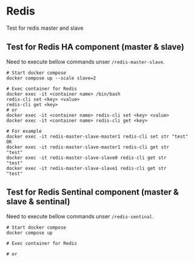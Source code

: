 # Redis
Test for redis master and slave

## Test for Redis HA component (master & slave)
Need to execute bellow commands unser `/redis-master-slave`.
```
# Start docker compose
docker compose up --scale slave=2

# Exec container for Redis
docker exec -it <container name> /bin/bash
redis-cli set <key> <value>
redis-cli get <key> 
# or
docker exec -it <container name> redis-cli set <key> <value>
docker exec -it <container name> redis-cli get <key> 

# For example
docker exec -it redis-master-slave-master1 redis-cli set str "test"
OK
docker exec -it redis-master-slave-master1 redis-cli get str
"test"
docker exec -it redis-master-slave-slave0 redis-cli get str
"test"
docker exec -it redis-master-slave-slave1 redis-cli get str
"test"
```

## Test for Redis Sentinal component (master & slave & sentinal)
Need to execute bellow commands unser `/redis-sentinal`.
```
# Start docker compose
docker compose up

# Exec container for Redis

# or

```